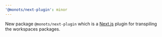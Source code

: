 ```yaml
---
'@monots/next-plugin': minor
---
```


New package `@monots/next-plugin` which is a [Next.js](https://nextjs.org/) plugin for transpiling the workspaces packages.

